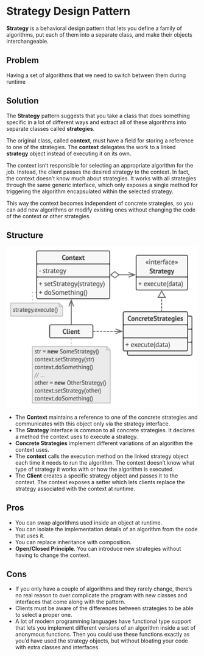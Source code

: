 # Strategy Design Pattern
**Strategy** is a behavioral design pattern that lets you define a family of algorithms, put each of them into a separate class, and make their objects interchangeable.

## Problem
Having a set of algorithms that we need to switch between them during runtime

## Solution
The **Strategy** pattern suggests that you take a class that does something specific in a lot of different ways and extract all of these algorithms into separate classes called **strategies**. 

The original class, called **context**, must have a field for storing a reference to one of the strategies. The **context** delegates the work to a linked **strategy** object instead of executing it on its own.

The context isn’t responsible for selecting an appropriate algorithm for the job. Instead, the client passes the desired strategy to the context. In fact, the context doesn’t know much about strategies. It works with all strategies through the same generic interface, which only exposes a single method for triggering the algorithm encapsulated within the selected strategy.

This way the context becomes independent of concrete strategies, so you can add new algorithms or modify existing ones without changing the code of the context or other strategies.

## Structure
<img width="500" alt="Strategy Pattern Structure" src="./ReadMe/Strategy-Pattern-Structure.png">

- The **Context** maintains a reference to one of the concrete strategies and communicates with this object only via the strategy interface.
- The **Strategy** interface is common to all concrete strategies. It declares a method the context uses to execute a strategy.
- **Concrete Strategies** implement different variations of an algorithm the context uses.
- The **context** calls the execution method on the linked strategy object each time it needs to run the algorithm. The context doesn’t know what type of strategy it works with or how the algorithm is executed.
- The **Client** creates a specific strategy object and passes it to the context. The context exposes a setter which lets clients replace the strategy associated with the context at runtime.

## Pros
- You can swap algorithms used inside an object at runtime.
- You can isolate the implementation details of an algorithm from the code that uses it.
- You can replace inheritance with composition.
- **Open/Closed Principle**. You can introduce new strategies without having to change the context. 

## Cons
- If you only have a couple of algorithms and they rarely change, there’s no real reason to over complicate the program with new classes and interfaces that come along with the pattern.
- Clients must be aware of the differences between strategies to be able to select a proper one.
- A lot of modern programming languages have functional type support that lets you implement different versions of an algorithm inside a set of anonymous functions. Then you could use these functions exactly as you’d have used the strategy objects, but without bloating your code with extra classes and interfaces.